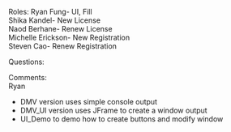 Roles:
Ryan Fung- UI, Fill  
Shika Kandel- New License  
Naod Berhane- Renew License  
Michelle Erickson- New Registration  
Steven Cao- Renew Registration  



Questions:  


Comments:  
Ryan  
- DMV version uses simple console output
- DMV_UI version uses JFrame to create a window output
- UI_Demo to demo how to create buttons and modify window
  


